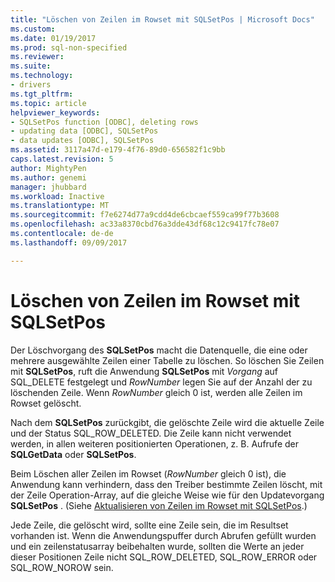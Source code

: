 ```yaml
---
title: "Löschen von Zeilen im Rowset mit SQLSetPos | Microsoft Docs"
ms.custom: 
ms.date: 01/19/2017
ms.prod: sql-non-specified
ms.reviewer: 
ms.suite: 
ms.technology:
- drivers
ms.tgt_pltfrm: 
ms.topic: article
helpviewer_keywords:
- SQLSetPos function [ODBC], deleting rows
- updating data [ODBC], SQLSetPos
- data updates [ODBC], SQLSetPos
ms.assetid: 3117a47d-e179-4f76-89d0-656582f1c9bb
caps.latest.revision: 5
author: MightyPen
ms.author: genemi
manager: jhubbard
ms.workload: Inactive
ms.translationtype: MT
ms.sourcegitcommit: f7e6274d77a9cdd4de6cbcaef559ca99f77b3608
ms.openlocfilehash: ac33a8370cbd76a3dde43df68c12c9417fc78e07
ms.contentlocale: de-de
ms.lasthandoff: 09/09/2017

---
```

# <a name="deleting-rows-in-the-rowset-with-sqlsetpos"></a>Löschen von Zeilen im Rowset mit SQLSetPos
Der Löschvorgang des **SQLSetPos** macht die Datenquelle, die eine oder mehrere ausgewählte Zeilen einer Tabelle zu löschen. So löschen Sie Zeilen mit **SQLSetPos**, ruft die Anwendung **SQLSetPos** mit *Vorgang* auf SQL_DELETE festgelegt und *RowNumber* legen Sie auf der Anzahl der zu löschenden Zeile. Wenn *RowNumber* gleich 0 ist, werden alle Zeilen im Rowset gelöscht.  
  
 Nach dem **SQLSetPos** zurückgibt, die gelöschte Zeile wird die aktuelle Zeile und der Status SQL_ROW_DELETED. Die Zeile kann nicht verwendet werden, in allen weiteren positionierten Operationen, z. B. Aufrufe der **SQLGetData** oder **SQLSetPos**.  
  
 Beim Löschen aller Zeilen im Rowset (*RowNumber* gleich 0 ist), die Anwendung kann verhindern, dass den Treiber bestimmte Zeilen löscht, mit der Zeile Operation-Array, auf die gleiche Weise wie für den Updatevorgang **SQLSetPos** . (Siehe [Aktualisieren von Zeilen im Rowset mit SQLSetPos](../../../odbc/reference/develop-app/updating-rows-in-the-rowset-with-sqlsetpos.md).)  
  
 Jede Zeile, die gelöscht wird, sollte eine Zeile sein, die im Resultset vorhanden ist. Wenn die Anwendungspuffer durch Abrufen gefüllt wurden und ein zeilenstatusarray beibehalten wurde, sollten die Werte an jeder dieser Positionen Zeile nicht SQL_ROW_DELETED, SQL_ROW_ERROR oder SQL_ROW_NOROW sein.

